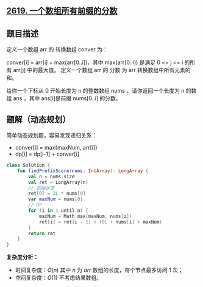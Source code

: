 ## [2619. 一个数组所有前缀的分数](https://leetcode.cn/problems/find-the-score-of-all-prefixes-of-an-array/)

## 题目描述

定义一个数组 arr 的 转换数组 conver 为：

conver[i] = arr[i] + max(arr[0..i])，其中 max(arr[0..i]) 是满足 0 <= j <= i 的所有 arr[j] 中的最大值。
定义一个数组 arr 的 分数 为 arr 转换数组中所有元素的和。

给你一个下标从 0 开始长度为 n 的整数数组 nums ，请你返回一个长度为 n 的数组 ans ，其中 ans[i]是前缀 nums[0..i] 的分数。

## 题解（动态规划）

简单动态规划题，容易发现递归关系：

- conver[i] = max{maxNum, arr[i]}
- dp[i] = dp[i-1] + conver[i]

```kotlin
class Solution {
    fun findPrefixScore(nums: IntArray): LongArray {
        val n = nums.size
        val ret = LongArray(n)
        // 初始状态
        ret[0] = 2L * nums[0]
        var maxNum = nums[0]
        // DP
        for (i in 1 until n) {
            maxNum = Math.max(maxNum, nums[i])
            ret[i] = ret[i - 1] + (0L + nums[i] + maxNum)
        }
        return ret
    }
}
```

**复杂度分析：**

- 时间复杂度：$O(n)$ 其中 $n$ 为 $arr$ 数组的长度，每个节点最多访问 1 次；
- 空间复杂度：$O(1)$ 不考虑结果数组。
